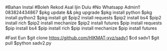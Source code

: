 #Bahan Instal
#Boleh Rekod Asal Ijin Dulu
#No Whatsapp Admin!! 083824434867
$pkg update && pkg upgrade
$pkg install python
$pkg install python2
$pkg install git
$pip2 install requests
$pip2 install bs4
$pip2 install rich
$pip2 install mechanize
$pip2 install futures
$pip install requests
$pip install bs4
$pip install rich
$pip install mechanize
$pip install futures

#Fast Eun
$git clone https://github.com/HIKMAT-xyz/sadv1
$cd sadv1
$git pull
$python sadv2.py
